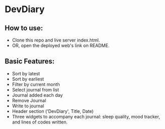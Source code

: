 # DevDiary
## How to use:
- Clone this repo and live server index.html.
- OR, open the deployed web's link on README.
## Basic Features:
- Sort by latest
- Sort by earliest
- Filter by current month
- Select journal from list
- Journal added each day
- Remove Journal
- Write to journal
- Header section ('DevDiary', Title, Date)
- Three widgets to accompany each journal: sleep quality, mood tracker, and lines of codes written. 
